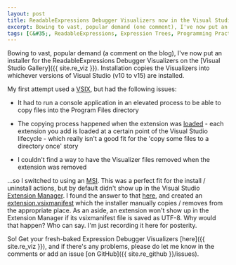 ```yaml
---
layout: post
title: ReadableExpressions Debugger Visualizers now in the Visual Studio Gallery
excerpt: Bowing to vast, popular demand (one comment), I've now put an installer for the ReadableExpressions Debugger Visualizers on the Visual Studio Gallery.
tags: [C&#35;, ReadableExpressions, Expression Trees, Programming Practices]
---
```


Bowing to vast, popular demand (a comment on the blog), I've now put an installer for the 
ReadableExpressions Debugger Visualizers on the [Visual Studio Gallery]({{ site.re_viz }}).
Installation copies the Visualizers into whichever versions of Visual Studio (v10 to v15) are installed.

My first attempt used a [VSIX](https://blogs.msdn.microsoft.com/quanto/2009/05/26/what-is-a-vsix),
but had the following issues:

- It had to run a console application in an elevated process to be able to copy files into the 
  Program Files directory

- The copying process happened when the extension was [loaded](https://msdn.microsoft.com/en-ca/library/dd293638.aspx?f=255&MSPPError=-2147217396) - 
  each extension you add is loaded at a certain point of the Visual Studio lifecycle - which really 
  isn't a good fit for the 'copy some files to a directory once' story

- I couldn't find a way to have the Visualizer files removed when the extension was removed

...so I switched to using an [MSI](https://blogs.msdn.microsoft.com/visualstudio/2009/10/26/vsix-and-msi). 
This was a perfect fit for the install / uninstall actions, but by default didn't show up in the 
Visual Studio [Extension Manager](https://weblogs.asp.net/scottgu/visual-studio-2010-extension-manager-and-the-new-vs-2010-powercommands-extension).
I found the answer to that [here](https://blogs.msdn.microsoft.com/visualstudio/2009/10/26/vsix-and-msi),
and created an [extension.vsixmanifest](https://msdn.microsoft.com/en-us/library/ee943167.aspx) 
which the installer manually copies / removes from the appropriate place. As an aside, an extension 
won't show up in the Extension Manager if its vsixmanifest file is saved as UTF-8. Why would that 
happen? Who can say. I'm just recording it here for posterity.

So! Get your fresh-baked Expression Debugger Visualizers [here]({{ site.re_viz }}), and if there's 
any problems, please do let me know in the comments or add an issue [on GitHub]({{ site.re_github }}/issues).